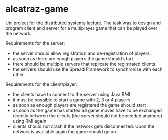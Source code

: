 # alcatraz-game

Uni project for the distributed systems lecture. The task was to design and program client and server for a  multiplayer game that can be played over the network.

Requirements for the server:
  - the server should allow registration and de-registration of players.
  - as soon as there are enogh players the game should start
  - there should be multiple servers that replicate the registrated clients.
  - the servers should use the Spread Framework to synchronise with each other

Requirements for the client/player:
 - the clients have to connect to the server using Java RMI
 - it must be possible to start a game with 2, 3 or 4 players
 - as soon as enough players are registered the game should start
 - as soon as the game has started all game moves have to be exchanged directly between the clients (the server should not be needed anymore) using RMI again
 - clients should not crash if the network gets disconnected. Upon the network is available again the game should go on.

